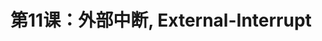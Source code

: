 <link href="../../../css/style.css" rel="stylesheet" type="text/css" />


# 第11课：外部中断, External-Interrupt

  


